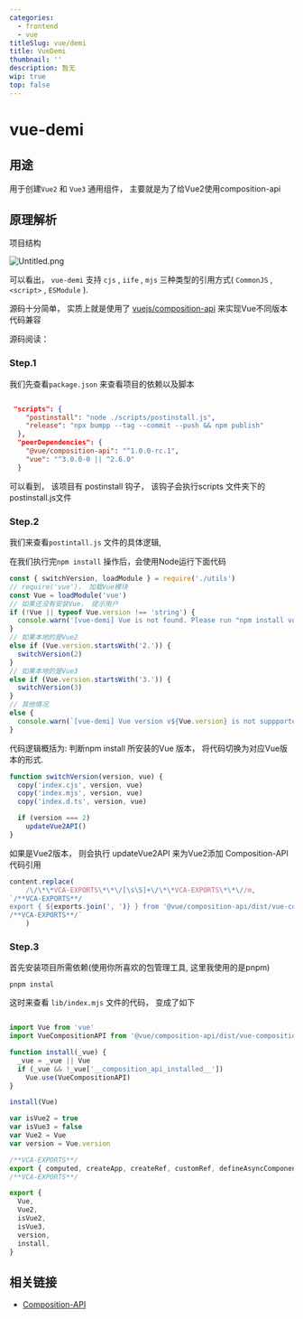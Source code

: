 ```yaml
---
categories:
  - frontend
  - vue
titleSlug: vue/demi
title: VueDemi
thumbnail: ''
description: 暂无
wip: true
top: false
---
```

# vue-demi

## 用途

用于创建`Vue2` 和 `Vue3` 通用组件， 主要就是为了给Vue2使用composition-api

## 原理解析

项目结构

![Untitled.png](https://s2.loli.net/2022/01/09/RY3wFi7QBbyOEcZ.png)

可以看出， `vue-demi` 支持 `cjs` , `iife` , `mjs` 三种类型的引用方式( `CommonJS` , `<script>` , `ESModule` ).

源码十分简单， 实质上就是使用了 [vuejs/composition-api](https://github.com/vuejs/composition-api) 来实现Vue不同版本代码兼容

源码阅读：

### Step.1

我们先查看`package.json` 来查看项目的依赖以及脚本

```json

 "scripts": {
    "postinstall": "node ./scripts/postinstall.js",
    "release": "npx bumpp --tag --commit --push && npm publish"
  },
  "peerDependencies": {
    "@vue/composition-api": "^1.0.0-rc.1",
    "vue": "^3.0.0-0 || ^2.6.0"
  }
```

可以看到， 该项目有 postinstall 钩子， 该钩子会执行scripts 文件夹下的postinstall.js文件

### Step.2

我们来查看`postintall.js` 文件的具体逻辑,

在我们执行完`npm install` 操作后，会使用Node运行下面代码

```javascript
const { switchVersion, loadModule } = require('./utils')
// require('vue')， 加载Vue模块
const Vue = loadModule('vue')
// 如果还没有安装Vue， 提示用户
if (!Vue || typeof Vue.version !== 'string') {
  console.warn('[vue-demi] Vue is not found. Please run "npm install vue" to install.')
}
// 如果本地的是Vue2
else if (Vue.version.startsWith('2.')) {
  switchVersion(2)
}
// 如果本地的是Vue3
else if (Vue.version.startsWith('3.')) {
  switchVersion(3)
}
// 其他情况
else {
  console.warn(`[vue-demi] Vue version v${Vue.version} is not suppported.`)
}
```

代码逻辑概括为: 判断npm install 所安装的Vue 版本， 将代码切换为对应Vue版本的形式.

```javascript
function switchVersion(version, vue) {
  copy('index.cjs', version, vue)
  copy('index.mjs', version, vue)
  copy('index.d.ts', version, vue)

  if (version === 2)
    updateVue2API()
}
```

如果是Vue2版本， 则会执行 updateVue2API 来为Vue2添加 Composition-API  代码引用

```javascript
content.replace(
    /\/\*\*VCA-EXPORTS\*\*\/[\s\S]+\/\*\*VCA-EXPORTS\*\*\//m,
`/**VCA-EXPORTS**/
export { ${exports.join(', ')} } from '@vue/composition-api/dist/vue-composition-api.mjs'
/**VCA-EXPORTS**/`
    )
```

### Step.3

首先安装项目所需依赖(使用你所喜欢的包管理工具, 这里我使用的是pnpm)

`pnpm instal` 

这时来查看 `lib/index.mjs` 文件的代码， 变成了如下

```javascript

import Vue from 'vue'
import VueCompositionAPI from '@vue/composition-api/dist/vue-composition-api.mjs'

function install(_vue) {
  _vue = _vue || Vue
  if (_vue && !_vue['__composition_api_installed__'])
    Vue.use(VueCompositionAPI)
}

install(Vue)

var isVue2 = true
var isVue3 = false
var Vue2 = Vue
var version = Vue.version

/**VCA-EXPORTS**/
export { computed, createApp, createRef, customRef, defineAsyncComponent, defineComponent, del, getCurrentInstance, h, inject, isRaw, isReactive, isReadonly, isRef, markRaw, nextTick, onActivated, onBeforeMount, onBeforeUnmount, onBeforeUpdate, onDeactivated, onErrorCaptured, onMounted, onServerPrefetch, onUnmounted, onUpdated, provide, proxyRefs, reactive, readonly, ref, set, shallowReactive, shallowReadonly, shallowRef, toRaw, toRef, toRefs, triggerRef, unref, useCSSModule, useCssModule, warn, watch, watchEffect } from '@vue/composition-api/dist/vue-composition-api.mjs'
/**VCA-EXPORTS**/

export {
  Vue,
  Vue2,
  isVue2,
  isVue3,
  version,
  install,
}

```

## 相关链接

+ [Composition-API](./../CompositonApi.md)
